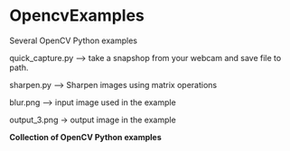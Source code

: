 # OpencvExamples
Several OpenCV Python examples

quick_capture.py --> take a snapshop from your webcam and save file to path.

sharpen.py --> Sharpen images using matrix operations

blur.png --> input image used in the example

output_3.png -> output image in the example

<strong>Collection of OpenCV Python examples</strong>

